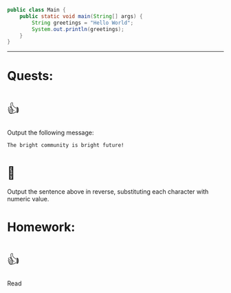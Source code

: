 ```java
public class Main {
    public static void main(String[] args) {
        String greetings = "Hello World";
        System.out.println(greetings);
    }
}
```

---
# Quests:
# <span style="font-weight: normal">👍</span>
Output the following message:
```
The bright community is bright future!
```
# <span style="font-weight: normal">🏅️</span>
Output the sentence above in reverse, substituting each character with numeric value.

# Homework:
# <span style="font-weight: normal">👍</span>
Read 


